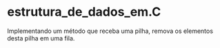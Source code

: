 # estrutura_de_dados_em.C
Implementando um método que receba uma pilha, remova os elementos desta pilha em uma fila.
